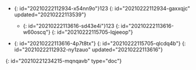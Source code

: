 - {: id="20210222112934-x54nn9o"}123
  {: id="20210222112934-gaxxqjc" updated="20210222113539"}

  - {: id="20210222113616-sd43e4i"}123
    {: id="20210222113616-w60oscq"}
  {: id="20210222115705-lqjeeop"}
- {: id="20210222113616-4p7t8tx"}
  {: id="20210222115705-qlcdq4b"}
{: id="20210222112932-ny1zauo" updated="20210222113616"}


{: id="20210221234215-mqnqavb" type="doc"}
